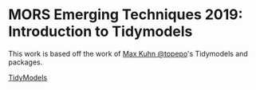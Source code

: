 # MORS Emerging Techniques 2019: Introduction to Tidymodels

This work is based off the work of [Max Kuhn @topepo](https://github.com/topepo)'s Tidymodels and packages.

[TidyModels](https://github.com/tidymodels/tidymodels)
